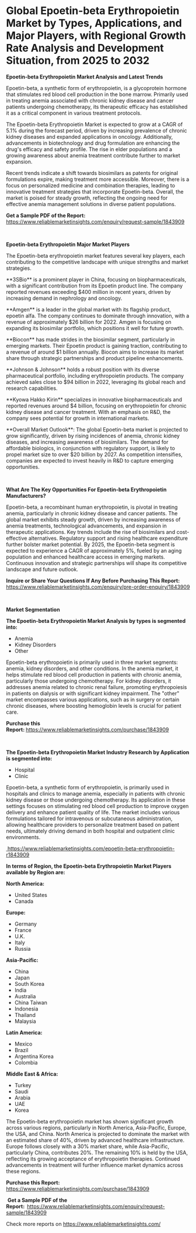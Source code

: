 <p><h1>Global Epoetin-beta Erythropoietin Market by Types, Applications, and Major Players, with Regional Growth Rate Analysis and Development Situation, from 2025 to 2032</h1></p><p><strong>Epoetin-beta Erythropoietin Market Analysis and Latest Trends</strong></p>
<p><p>Epoetin-beta, a synthetic form of erythropoietin, is a glycoprotein hormone that stimulates red blood cell production in the bone marrow. Primarily used in treating anemia associated with chronic kidney disease and cancer patients undergoing chemotherapy, its therapeutic efficacy has established it as a critical component in various treatment protocols.</p><p>The Epoetin-beta Erythropoietin Market is expected to grow at a CAGR of 5.1% during the forecast period, driven by increasing prevalence of chronic kidney diseases and expanded applications in oncology. Additionally, advancements in biotechnology and drug formulation are enhancing the drug's efficacy and safety profile. The rise in elder populations and a growing awareness about anemia treatment contribute further to market expansion. </p><p>Recent trends indicate a shift towards biosimilars as patents for original formulations expire, making treatment more accessible. Moreover, there is a focus on personalized medicine and combination therapies, leading to innovative treatment strategies that incorporate Epoetin-beta. Overall, the market is poised for steady growth, reflecting the ongoing need for effective anemia management solutions in diverse patient populations.</p></p>
<p><strong>Get a Sample PDF of the Report:&nbsp;</strong> <a href="https://www.reliablemarketinsights.com/enquiry/request-sample/1843909?utm_campaign=3270&utm_medium=2&utm_source=Github&utm_content=ia&utm_term=09032025&utm_id=epoetin-beta-erythropoietin">https://www.reliablemarketinsights.com/enquiry/request-sample/1843909</a></p>
<p>&nbsp;</p>
<p><strong>Epoetin-beta Erythropoietin Major Market Players</strong></p>
<p><p>The Epoetin-beta erythropoietin market features several key players, each contributing to the competitive landscape with unique strengths and market strategies. </p><p>**3SBio** is a prominent player in China, focusing on biopharmaceuticals, with a significant contribution from its Epoetin product line. The company reported revenues exceeding $400 million in recent years, driven by increasing demand in nephrology and oncology.</p><p>**Amgen** is a leader in the global market with its flagship product, epoetin alfa. The company continues to dominate through innovation, with a revenue of approximately $26 billion for 2022. Amgen is focusing on expanding its biosimilar portfolio, which positions it well for future growth.</p><p>**Biocon** has made strides in the biosimilar segment, particularly in emerging markets. Their Epoetin product is gaining traction, contributing to a revenue of around $1 billion annually. Biocon aims to increase its market share through strategic partnerships and product pipeline enhancements.</p><p>**Johnson & Johnson** holds a robust position with its diverse pharmaceutical portfolio, including erythropoietin products. The company achieved sales close to $94 billion in 2022, leveraging its global reach and research capabilities.</p><p>**Kyowa Hakko Kirin** specializes in innovative biopharmaceuticals and reported revenues around $4 billion, focusing on erythropoietin for chronic kidney disease and cancer treatment. With an emphasis on R&D, the company sees potential for growth in international markets.</p><p>**Overall Market Outlook**: The global Epoetin-beta market is projected to grow significantly, driven by rising incidences of anemia, chronic kidney diseases, and increasing awareness of biosimilars. The demand for affordable biologics, in conjunction with regulatory support, is likely to propel market size to over $20 billion by 2027. As competition intensifies, companies are expected to invest heavily in R&D to capture emerging opportunities.</p></p>
<p>&nbsp;</p>
<p><strong>What Are The Key Opportunities For Epoetin-beta Erythropoietin Manufacturers?</strong></p>
<p><p>Epoetin-beta, a recombinant human erythropoietin, is pivotal in treating anemia, particularly in chronic kidney disease and cancer patients. The global market exhibits steady growth, driven by increasing awareness of anemia treatments, technological advancements, and expansion in therapeutic applications. Key trends include the rise of biosimilars and cost-effective alternatives. Regulatory support and rising healthcare expenditure further bolster market potential. By 2025, the Epoetin-beta segment is expected to experience a CAGR of approximately 5%, fueled by an aging population and enhanced healthcare access in emerging markets. Continuous innovation and strategic partnerships will shape its competitive landscape and future outlook.</p></p>
<p><strong>Inquire or Share Your Questions If Any Before Purchasing This Report:</strong> <a href="https://www.reliablemarketinsights.com/enquiry/pre-order-enquiry/1843909?utm_campaign=3270&utm_medium=2&utm_source=Github&utm_content=ia&utm_term=09032025&utm_id=epoetin-beta-erythropoietin">https://www.reliablemarketinsights.com/enquiry/pre-order-enquiry/1843909</a></p>
<p>&nbsp;</p>
<p><strong>Market Segmentation</strong></p>
<p><strong>The Epoetin-beta Erythropoietin Market Analysis by types is segmented into:</strong></p>
<p><ul><li>Anemia</li><li>Kidney Disorders</li><li>Other</li></ul></p>
<p><p>Epoetin-beta erythropoietin is primarily used in three market segments: anemia, kidney disorders, and other conditions. In the anemia market, it helps stimulate red blood cell production in patients with chronic anemia, particularly those undergoing chemotherapy. For kidney disorders, it addresses anemia related to chronic renal failure, promoting erythropoiesis in patients on dialysis or with significant kidney impairment. The "other" market encompasses various applications, such as in surgery or certain chronic diseases, where boosting hemoglobin levels is crucial for patient care.</p></p>
<p><strong>Purchase this Report:&nbsp;</strong><a href="https://www.reliablemarketinsights.com/purchase/1843909?utm_campaign=3270&utm_medium=2&utm_source=Github&utm_content=ia&utm_term=09032025&utm_id=epoetin-beta-erythropoietin">https://www.reliablemarketinsights.com/purchase/1843909</a></p>
<p>&nbsp;</p>
<p><strong>The Epoetin-beta Erythropoietin Market Industry Research by Application is segmented into:</strong></p>
<p><ul><li>Hospital</li><li>Clinic</li></ul></p>
<p><p>Epoetin-beta, a synthetic form of erythropoietin, is primarily used in hospitals and clinics to manage anemia, especially in patients with chronic kidney disease or those undergoing chemotherapy. Its application in these settings focuses on stimulating red blood cell production to improve oxygen delivery and enhance patient quality of life. The market includes various formulations tailored for intravenous or subcutaneous administration, allowing healthcare providers to personalize treatment based on patient needs, ultimately driving demand in both hospital and outpatient clinic environments.</p></p>
<p><a href="https://www.reliablemarketinsights.com/epoetin-beta-erythropoietin-r1843909?utm_campaign=3270&utm_medium=2&utm_source=Github&utm_content=ia&utm_term=09032025&utm_id=epoetin-beta-erythropoietin">&nbsp;https://www.reliablemarketinsights.com/epoetin-beta-erythropoietin-r1843909</a></p>
<p><strong>In terms of Region, the Epoetin-beta Erythropoietin Market Players available by Region are:</strong></p>
<p>
    <p> <strong> North America: </strong>
        <ul>
            <li>United States</li>
            <li>Canada</li>
        </ul>
        </p> 
    <p> <strong> Europe: </strong>
        <ul>
            <li>Germany</li>
            <li>France</li>
            <li>U.K.</li>
            <li>Italy</li>
            <li>Russia</li>
        </ul>
        </p> 
    <p> <strong> Asia-Pacific: </strong>
        <ul>
            <li>China</li>
            <li>Japan</li>
            <li>South Korea</li>
            <li>India</li>
            <li>Australia</li>
            <li>China Taiwan</li>
            <li>Indonesia</li>
            <li>Thailand</li>
            <li>Malaysia</li>
        </ul>
        </p> 
    <p> <strong> Latin America: </strong>
        <ul>
            <li>Mexico</li>
            <li>Brazil</li>
            <li>Argentina Korea</li>
            <li>Colombia</li>
        </ul>
        </p> 
    <p> <strong> Middle East & Africa: </strong>
        <ul>
            <li>Turkey</li>
            <li>Saudi</li>
            <li>Arabia</li>
            <li>UAE</li>
            <li>Korea</li>
        </ul>
    </p>
    </p>
<p><p>The Epoetin-beta erythropoietin market has shown significant growth across various regions, particularly in North America, Asia-Pacific, Europe, the USA, and China. North America is projected to dominate the market with an estimated share of 40%, driven by advanced healthcare infrastructure. Europe follows closely with a 30% market share, while Asia-Pacific, particularly China, contributes 20%. The remaining 10% is held by the USA, reflecting its growing acceptance of erythropoietin therapies. Continued advancements in treatment will further influence market dynamics across these regions.</p></p>
<p><strong>Purchase this Report: </strong><a href="https://www.reliablemarketinsights.com/purchase/1843909?utm_campaign=3270&utm_medium=2&utm_source=Github&utm_content=ia&utm_term=09032025&utm_id=epoetin-beta-erythropoietin">https://www.reliablemarketinsights.com/purchase/1843909</a></p>
<p>&nbsp;<strong>Get a Sample PDF of the Report:&nbsp;&nbsp;</strong><a href="https://www.reliablemarketinsights.com/enquiry/request-sample/1843909?utm_campaign=3270&utm_medium=2&utm_source=Github&utm_content=ia&utm_term=09032025&utm_id=epoetin-beta-erythropoietin">https://www.reliablemarketinsights.com/enquiry/request-sample/1843909</a></p>
<p><strong></strong></p>
<p>Check more reports on <a href="https://www.reliablemarketinsights.com/?utm_campaign=3270&utm_medium=2&utm_source=Github&utm_content=ia&utm_term=09032025&utm_id=epoetin-beta-erythropoietin">https://www.reliablemarketinsights.com/</a></p>